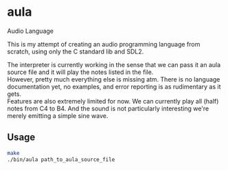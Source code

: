 aula
====

Audio Language

This is my attempt of creating an audio programming language from scratch, using only the C standard lib and SDL2.

The interpreter is currently working in the sense that we can pass it an aula source file and it will play the notes listed in the file.  
However, pretty much everything else is missing atm. There is no language documentation yet, no examples, and error reporting is as rudimentary as it gets.  
Features are also extremely limited for now. We can currently play all (half) notes from C4 to B4. And the sound is not particularly interesting we're merely emitting a simple sine wave.

Usage
-----
```sh
make
./bin/aula path_to_aula_source_file
```

